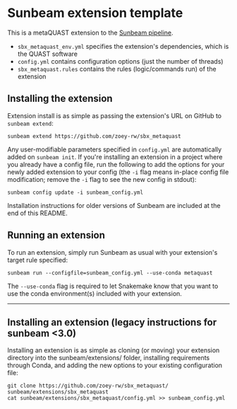# Sunbeam extension template

This is a metaQUAST extension to the [Sunbeam pipeline](https://github.com/sunbeam-labs/sunbeam). 

 - `sbx_metaquast_env.yml` specifies the extension's dependencies, which is the QUAST software
 - `config.yml` contains configuration options (just the number of threads)
 - `sbx_metaquast.rules` contains the rules (logic/commands run) of the extension

## Installing the extension

Extension install is as simple as passing the extension's URL on GitHub to `sunbeam extend`:

    sunbeam extend https://github.com/zoey-rw/sbx_metaquast

Any user-modifiable parameters specified in `config.yml` are automatically added on `sunbeam init`. If you're installing an extension in a project where you already have a config file, run the following to add the options for your newly added extension to your config (the `-i` flag means in-place config file modification; remove the `-i` flag to see the new config in stdout):

    sunbeam config update -i sunbeam_config.yml

Installation instructions for older versions of Sunbeam are included at the end of this README.

## Running an extension

To run an extension, simply run Sunbeam as usual with your extension's target rule specified:

    sunbeam run --configfile=sunbeam_config.yml --use-conda metaquast

The `--use-conda` flag is required to let Snakemake know that you want to use the conda environment(s) included with your extension.

-------
    
## Installing an extension (legacy instructions for sunbeam <3.0)

Installing an extension is as simple as cloning (or moving) your extension directory into the sunbeam/extensions/ folder, installing requirements through Conda, and adding the new options to your existing configuration file: 

    git clone https://github.com/zoey-rw/sbx_metaquast/ sunbeam/extensions/sbx_metaquast
    cat sunbeam/extensions/sbx_metaquast/config.yml >> sunbeam_config.yml

